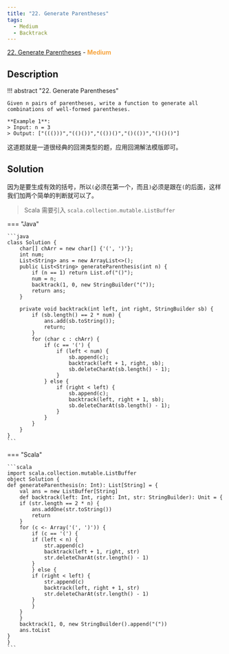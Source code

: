 ```yaml
---
title: "22. Generate Parentheses"
tags:
  - Medium
  - Backtrack
---
```


[22. Generate Parentheses](https://leetcode.com/problems/generate-parentheses/) - <span style="color: #f7a43e; font-weight: bold">Medium</span>

## Description

!!! abstract "22. Generate Parentheses"

    Given n pairs of parentheses, write a function to generate all combinations of well-formed parentheses.

    **Example 1**:
    > Input: n = 3
    > Output: ["((()))","(()())","(())()","()(())","()()()"]

这道题就是一道很经典的回溯类型的题，应用回溯解法模版即可。

## Solution

因为是要生成有效的括号，所以`(`必须在第一个，而且`)`必须是跟在`(`的后面，这样我们加两个简单的判断就可以了。

> Scala 需要引入 `scala.collection.mutable.ListBuffer`

=== "Java"

    ```java
    class Solution {
        char[] chArr = new char[] {'(', ')'};
        int num;
        List<String> ans = new ArrayList<>();
        public List<String> generateParenthesis(int n) {
            if (n == 1) return List.of("()");
            num = n;
            backtrack(1, 0, new StringBuilder("("));
            return ans;
        }
        
        private void backtrack(int left, int right, StringBuilder sb) {
            if (sb.length() == 2 * num) {
                ans.add(sb.toString());
                return;
            }
            for (char c : chArr) {
                if (c == '(') {
                    if (left < num) {
                        sb.append(c);
                        backtrack(left + 1, right, sb);
                        sb.deleteCharAt(sb.length() - 1);
                    }
                } else {
                    if (right < left) {
                        sb.append(c);
                        backtrack(left, right + 1, sb);
                        sb.deleteCharAt(sb.length() - 1);
                    }
                }
            }
        }
    }
    ```

=== "Scala"

    ```scala
    import scala.collection.mutable.ListBuffer
    object Solution {
    def generateParenthesis(n: Int): List[String] = {
        val ans = new ListBuffer[String]
        def backtrack(left: Int, right: Int, str: StringBuilder): Unit = {
        if (str.length == 2 * n) {
            ans.addOne(str.toString())
            return
        }
        for (c <- Array('(', ')')) {
            if (c == '(') {
            if (left < n) {
                str.append(c)
                backtrack(left + 1, right, str)
                str.deleteCharAt(str.length() - 1)
            }
            } else {
            if (right < left) {
                str.append(c)
                backtrack(left, right + 1, str)
                str.deleteCharAt(str.length() - 1)
            }
            }
        }
        }
        backtrack(1, 0, new StringBuilder().append("("))
        ans.toList
    }
    }
    ```